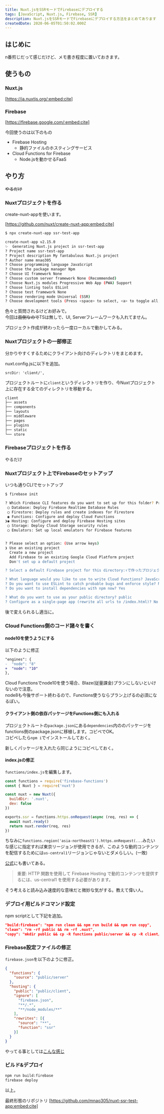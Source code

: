 ```yaml
---
title: Nuxt.jsをSSRモードでFirebaseにデプロイする
tags: [JavaScript, Nuxt.js, Firebase, SSR]
description: Nuxt.jsをSSRモードでFirebaseにデプロイする方法をまとめてあります
createdDate: 2020-06-05T01:50:02.000Z
---
```


## はじめに

n番煎じだって感じだけど、メモ書き程度に置いておきます。

## 使うもの

### Nuxt.js

[https://ja.nuxtjs.org/:embed:cite]

### Firebase

[https://firebase.google.com/:embed:cite]

今回使うのは以下のもの

- Firebase Hosting
  - 静的ファイルのホスティングサービス
- Cloud Functions for Firebase
  - Node.jsを動かせるFaaS

## やり方

~~やるだけ~~

### Nuxtプロジェクトを作る

create-nuxt-appを使います。

[https://github.com/nuxt/create-nuxt-app:embed:cite]

```sh
$ npx create-nuxt-app ssr-test-app

create-nuxt-app v2.15.0
✨  Generating Nuxt.js project in ssr-test-app
? Project name ssr-test-app
? Project description My fantabulous Nuxt.js project
? Author name mnao305
? Choose programming language JavaScript
? Choose the package manager Npm
? Choose UI framework None
? Choose custom server framework None (Recommended)
? Choose Nuxt.js modules Progressive Web App (PWA) Support
? Choose linting tools ESLint
? Choose test framework None
? Choose rendering mode Universal (SSR)
? Choose development tools (Press <space> to select, <a> to toggle all, <i> to invert selection)
```

色々と質問されるけどお好みで。  
今回は~~面倒なので~~TSは無しで、UI, Serverフレームワークも入れてません。

プロジェクト作成が終わったら一度ローカルで動かしてみる。

### Nuxtプロジェクトの一部修正

分かりやすくするためにクライアント向けのディレクトリをまとめます。

nuxt.config.jsに以下を追加。

```text
srcDir: 'client/',
```

プロジェクトルートに`client`というディレクトリを作り、今Nuxtプロジェクト上に存在する全てのディレクトリを移動する。

```sh
client
├── assets
├── components
├── layouts
├── middleware
├── pages
├── plugins
├── static
└── store
```

### Firebaseプロジェクトを作る

やるだけ

### Nuxtプロジェクト上でFirebaseのセットアップ

いつも通りCLIでセットアップ

```sh
$ firebase init

? Which Firebase CLI features do you want to set up for this folder? Press Space to select features, then Enter to confirm your choices.
 ◯ Database: Deploy Firebase Realtime Database Rules
 ◯ Firestore: Deploy rules and create indexes for Firestore
 ◉ Functions: Configure and deploy Cloud Functions
❯◉ Hosting: Configure and deploy Firebase Hosting sites
 ◯ Storage: Deploy Cloud Storage security rules
 ◯ Emulators: Set up local emulators for Firebase features


? Please select an option: (Use arrow keys)
❯ Use an existing project
  Create a new project
  Add Firebase to an existing Google Cloud Platform project
  Don't set up a default project

? Select a default Firebase project for this directory:↑で作ったプロジェクト

? What language would you like to use to write Cloud Functions? JavaScript
? Do you want to use ESLint to catch probable bugs and enforce style? No
? Do you want to install dependencies with npm now? Yes

? What do you want to use as your public directory? public
? Configure as a single-page app (rewrite all urls to /index.html)? No
```

後で変えられるし適当に。

### Cloud Functions側のコード諸々を書く

#### node10を使うようにする

以下のように修正

```diff
"engines": {
-  "node": "8"
+  "node": "10"
},
```

Cloud Functionsでnode10を使う場合、Blaze(従量課金)プランにしないといけないので注意。  
node8も今後サポート終わるので、Functions使うならプラン上げるの必須になるぽい。

#### クライアント側の依存パッケージをFunctions側にも入れる

プロジェクトルートの`package.json`にある`dependencies`内ののパッケージをfunctions側のpackage.jsonに移植します。コピペでOK。  
コピペしたら`npm i`でインストールしておく。

新しくパッケージを入れたら同じようにコピペしておく。

#### index.jsの修正

`functions/index.js`を編集します。

```javascript
const functions = require('firebase-functions')
const { Nuxt } = require('nuxt')

const nuxt = new Nuxt({
  buildDir: '.nuxt',
  dev: false
})

exports.ssr = functions.https.onRequest(async (req, res) => {
  await nuxt.ready()
  return nuxt.render(req, res)
})
```

ちなみに`functions.region('asia-northeast1').https.onRequest(...`みたいな感じに指定すれば東京リージョンが使用できるが、このような動的コンテンツを配信するためには`us-central1`リージョンじゃないとダメらしい。(一敗)

[公式](https://firebase.google.com/docs/functions/locations?hl=ja#http_and_client-callable_functions)にも書いてある。

> 重要: HTTP 関数を使用して Firebase Hosting で動的コンテンツを提供するには、us-central1 を使用する必要があります。

そう考えると読み込み速度的な意味だと微妙な気がする。教えて偉い人。

### デブロイ用ビルドコマンド設定

npm scriptとして下記を追加。

```json
"build:firebase": "npm run clean && npm run build && npm run copy",
"clean": "rm -rf public && rm -rf .nuxt",
"copy": "mkdir public && cp -R functions public/server && cp -R client/static public/client && cp -R .nuxt public/server && cp -R public/server/.nuxt/dist/client public/client/assets
```

### Firebase設定ファイルの修正

`firebase.json`を以下のように修正。

```json
{
  "functions": {
    "source": "public/server"
  },
  "hosting": {
    "public": "public/client",
    "ignore": [
      "firebase.json",
      "**/.*",
      "**/node_modules/**"
    ],
    "rewrites": [{
      "source": "**",
      "function": "ssr"
    }]
  }
}
```

やってる事としては[こんな感じ](https://firebase.google.com/docs/hosting/functions?hl=ja#direct_requests_to_function)

### ビルド&デプロイ

```sh
npm run build:firebase
firebase deploy
```

以上。

最終形態のリポジトリ
[https://github.com/mnao305/nuxt-ssr-test-app:embed:cite]
